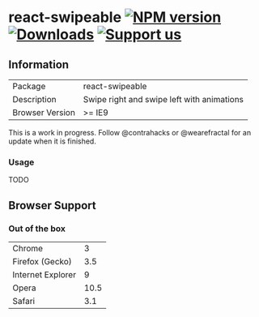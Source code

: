 # react-swipeable [![NPM version][npm-image]][npm-url] [![Downloads][downloads-image]][npm-url] [![Support us][gittip-image]][gittip-url]


## Information

<table>
<tr>
<td>Package</td><td>react-swipeable</td>
</tr>
<tr>
<td>Description</td>
<td>Swipe right and swipe left with animations</td>
</tr>
<tr>
<td>Browser Version</td>
<td>>= IE9</td>
</tr>
</table>

This is a work in progress. Follow @contrahacks or @wearefractal for an update when it is finished.

### Usage

TODO

## Browser Support

### Out of the box

<table>
<tr>
<td>Chrome</td>
<td>3</td>
</tr>
<tr>
<td>Firefox (Gecko)</td>
<td>3.5</td>
</tr>
<tr>
<td>Internet Explorer</td>
<td>9</td>
</tr>
<tr>
<td>Opera</td>
<td>10.5</td>
</tr>
<tr>
<td>Safari</td>
<td>3.1</td>
</tr>
</table>

[gittip-url]: https://www.gittip.com/WeAreFractal/
[gittip-image]: http://img.shields.io/gittip/WeAreFractal.svg

[downloads-image]: http://img.shields.io/npm/dm/react-swipeable.svg
[npm-url]: https://npmjs.org/package/react-swipeable
[npm-image]: http://img.shields.io/npm/v/react-swipeable.svg